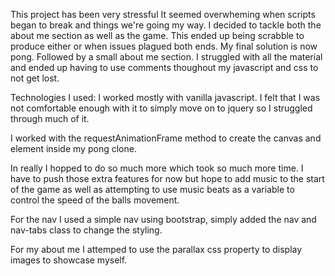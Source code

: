 This project has been very stressful It seemed overwheming when scripts began to break and things we're going my way.
I decided to tackle both the about me section as well as the game. This ended up being scrabble to produce either or when issues plagued both ends.
My final solution is now pong. Followed by a small about me section. I struggled with all the material and ended up having to use comments thoughout my javascript and css to not get lost.

Technologies I used:
I worked mostly with vanilla javascript. I felt that I was not comfortable enough with it to simply move on to jquery so I struggled through much of it.

I worked with the requestAnimationFrame method to create the canvas and element inside my pong clone.

In really I hopped to do so much more which took so much more time. I have to push those extra features for now but hope to add music to the start of the game as well as attempting to use music beats as a variable to control the speed of the balls movement.

For the nav I used a simple nav using bootstrap, simply added the nav and nav-tabs class to change the styling.

For my about me I attemped to use the parallax css property to display images to showcase myself.
